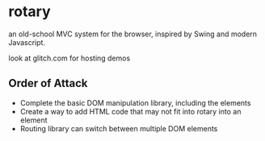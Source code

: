 # rotary
an old-school MVC system for the browser, inspired by Swing and modern Javascript.

look at glitch.com for hosting demos


## Order of Attack
- Complete the basic DOM manipulation library, including the elements
- Create a way to add HTML code that may not fit into rotary into an element
- Routing library can switch between multiple DOM elements